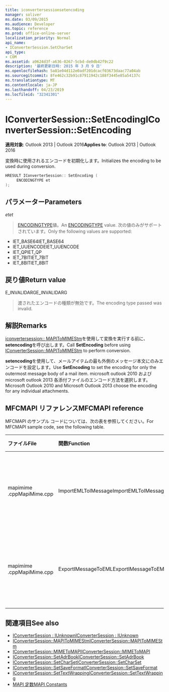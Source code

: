 ```yaml
---
title: iconvertersessionsetencoding
manager: soliver
ms.date: 03/09/2015
ms.audience: Developer
ms.topic: reference
ms.prod: office-online-server
localization_priority: Normal
api_name:
- IConverterSession.SetCharSet
api_type:
- COM
ms.assetid: a9624d3f-a636-0267-5cbd-de0db42f9c22
description: '最終更新日時: 2015 年 3 月 9 日'
ms.openlocfilehash: 5a81e04d112e0adf201dcacf03673daac77a04ab
ms.sourcegitcommit: 8fe462c32b91c87911942c188f3445e85a54137c
ms.translationtype: MT
ms.contentlocale: ja-JP
ms.lasthandoff: 04/23/2019
ms.locfileid: "32341301"
---
```

# <a name="iconvertersessionsetencoding"></a><span data-ttu-id="e2820-103">IConverterSession::SetEncoding</span><span class="sxs-lookup"><span data-stu-id="e2820-103">IConverterSession::SetEncoding</span></span>

<span data-ttu-id="e2820-104">**適用対象**: Outlook 2013 | Outlook 2016</span><span class="sxs-lookup"><span data-stu-id="e2820-104">**Applies to**: Outlook 2013 | Outlook 2016</span></span> 
  
<span data-ttu-id="e2820-105">変換時に使用されるエンコードを初期化します。</span><span class="sxs-lookup"><span data-stu-id="e2820-105">Initializes the encoding to be used during conversion.</span></span>
  
```cpp
HRESULT IConverterSession:: SetEncoding ( 
     ENCODINGTYPE et 
);
```

## <a name="parameters"></a><span data-ttu-id="e2820-106">パラメーター</span><span class="sxs-lookup"><span data-stu-id="e2820-106">Parameters</span></span>

<span data-ttu-id="e2820-107">_et_</span><span class="sxs-lookup"><span data-stu-id="e2820-107">_et_</span></span>
  
> <span data-ttu-id="e2820-108">[ENCODINGTYPE](https://msdn.microsoft.com/library/aa374936%28VS.85%29.aspx)値。</span><span class="sxs-lookup"><span data-stu-id="e2820-108">An [ENCODINGTYPE](https://msdn.microsoft.com/library/aa374936%28VS.85%29.aspx) value.</span></span> <span data-ttu-id="e2820-109">次の値のみがサポートされています。</span><span class="sxs-lookup"><span data-stu-id="e2820-109">Only the following values are supported:</span></span> 
    
   - <span data-ttu-id="e2820-110">IET_BASE64</span><span class="sxs-lookup"><span data-stu-id="e2820-110">IET_BASE64</span></span>
   - <span data-ttu-id="e2820-111">IET_UUENCODE</span><span class="sxs-lookup"><span data-stu-id="e2820-111">IET_UUENCODE</span></span>
   - <span data-ttu-id="e2820-112">IET_QP</span><span class="sxs-lookup"><span data-stu-id="e2820-112">IET_QP</span></span>
   - <span data-ttu-id="e2820-113">IET_7BIT</span><span class="sxs-lookup"><span data-stu-id="e2820-113">IET_7BIT</span></span>
   - <span data-ttu-id="e2820-114">IET_8BIT</span><span class="sxs-lookup"><span data-stu-id="e2820-114">IET_8BIT</span></span>
    
## <a name="return-value"></a><span data-ttu-id="e2820-115">戻り値</span><span class="sxs-lookup"><span data-stu-id="e2820-115">Return value</span></span>

<span data-ttu-id="e2820-116">E_INVALIDARG</span><span class="sxs-lookup"><span data-stu-id="e2820-116">E_INVALIDARG</span></span>
  
> <span data-ttu-id="e2820-117">渡されたエンコードの種類が無効です。</span><span class="sxs-lookup"><span data-stu-id="e2820-117">The encoding type passed was invalid.</span></span>
    
## <a name="remarks"></a><span data-ttu-id="e2820-118">解説</span><span class="sxs-lookup"><span data-stu-id="e2820-118">Remarks</span></span>

<span data-ttu-id="e2820-119">[iconvertersession:: MAPIToMIMEStm](iconvertersession-mapitomimestm.md)を使用して変換を実行する前に、 **setencoding**を呼び出します。</span><span class="sxs-lookup"><span data-stu-id="e2820-119">Call **SetEncoding** before using [IConverterSession::MAPIToMIMEStm](iconvertersession-mapitomimestm.md) to perform conversion.</span></span> 
  
<span data-ttu-id="e2820-120">**setencoding**を使用して、メールアイテムの最も外側のメッセージ本文にのみエンコードを設定します。</span><span class="sxs-lookup"><span data-stu-id="e2820-120">Use **SetEncoding** to set the encoding for only the outermost message body of a mail item.</span></span> <span data-ttu-id="e2820-121">microsoft outlook 2010 および microsoft outlook 2013 各添付ファイルのエンコード方法を選択します。</span><span class="sxs-lookup"><span data-stu-id="e2820-121">Microsoft Outlook 2010 and Microsoft Outlook 2013 choose the encoding for any individual attachments.</span></span> 
  
## <a name="mfcmapi-reference"></a><span data-ttu-id="e2820-122">MFCMAPI リファレンス</span><span class="sxs-lookup"><span data-stu-id="e2820-122">MFCMAPI reference</span></span>

<span data-ttu-id="e2820-123">MFCMAPI のサンプル コードについては、次の表を参照してください。</span><span class="sxs-lookup"><span data-stu-id="e2820-123">For MFCMAPI sample code, see the following table.</span></span>
  
|<span data-ttu-id="e2820-124">**ファイル**</span><span class="sxs-lookup"><span data-stu-id="e2820-124">**File**</span></span>|<span data-ttu-id="e2820-125">**関数**</span><span class="sxs-lookup"><span data-stu-id="e2820-125">**Function**</span></span>|<span data-ttu-id="e2820-126">**コメント**</span><span class="sxs-lookup"><span data-stu-id="e2820-126">**Comment**</span></span>|
|:-----|:-----|:-----|
|<span data-ttu-id="e2820-127">mapimime .cpp</span><span class="sxs-lookup"><span data-stu-id="e2820-127">MapiMime.cpp</span></span>  <br/> |<span data-ttu-id="e2820-128">ImportEMLToIMessage</span><span class="sxs-lookup"><span data-stu-id="e2820-128">ImportEMLToIMessage</span></span>  <br/> |<span data-ttu-id="e2820-129">mfcmapi は MimeToMAPI を使用して、EML ファイルを MAPI メッセージに変換します。</span><span class="sxs-lookup"><span data-stu-id="e2820-129">MFCMAPI uses MimeToMAPI to convert an EML file to a MAPI message.</span></span>  <br/> |
|<span data-ttu-id="e2820-130">mapimime .cpp</span><span class="sxs-lookup"><span data-stu-id="e2820-130">MapiMime.cpp</span></span>  <br/> |<span data-ttu-id="e2820-131">ExportIMessageToEML</span><span class="sxs-lookup"><span data-stu-id="e2820-131">ExportIMessageToEML</span></span>  <br/> |<span data-ttu-id="e2820-132">mfcmapi は、MAPIToMIMEStm を使用して MAPI メッセージを EML ファイルに変換します。</span><span class="sxs-lookup"><span data-stu-id="e2820-132">MFCMAPI uses MAPIToMIMEStm to convert a MAPI message to an EML file.</span></span>  <br/> |
   
## <a name="see-also"></a><span data-ttu-id="e2820-133">関連項目</span><span class="sxs-lookup"><span data-stu-id="e2820-133">See also</span></span>

- [<span data-ttu-id="e2820-134">IConverterSession : IUnknown</span><span class="sxs-lookup"><span data-stu-id="e2820-134">IConverterSession : IUnknown</span></span>](iconvertersessioniunknown.md)
- [<span data-ttu-id="e2820-135">IConverterSession::MAPIToMIMEStm</span><span class="sxs-lookup"><span data-stu-id="e2820-135">IConverterSession::MAPIToMIMEStm</span></span>](iconvertersession-mapitomimestm.md)
- [<span data-ttu-id="e2820-136">IConverterSession::MIMEToMAPI</span><span class="sxs-lookup"><span data-stu-id="e2820-136">IConverterSession::MIMEToMAPI</span></span>](iconvertersession-mimetomapi.md)
- [<span data-ttu-id="e2820-137">IConverterSession::SetAdrBook</span><span class="sxs-lookup"><span data-stu-id="e2820-137">IConverterSession::SetAdrBook</span></span>](iconvertersession-setadrbook.md)
- [<span data-ttu-id="e2820-138">IConverterSession::SetCharSet</span><span class="sxs-lookup"><span data-stu-id="e2820-138">IConverterSession::SetCharSet</span></span>](iconvertersession-setcharset.md)
- [<span data-ttu-id="e2820-139">IConverterSession::SetSaveFormat</span><span class="sxs-lookup"><span data-stu-id="e2820-139">IConverterSession::SetSaveFormat</span></span>](iconvertersession-setsaveformat.md)
- [<span data-ttu-id="e2820-140">IConverterSession::SetTextWrapping</span><span class="sxs-lookup"><span data-stu-id="e2820-140">IConverterSession::SetTextWrapping</span></span>](iconvertersession-settextwrapping.md)
- [<span data-ttu-id="e2820-141">MAPI 定数</span><span class="sxs-lookup"><span data-stu-id="e2820-141">MAPI Constants</span></span>](mapi-constants.md)

